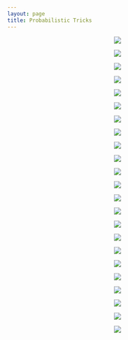 ```yaml
---
layout: page
title: Probabilistic Tricks
---
```


<p style="text-align:center">
	<img src="/resources/prob-tricks/prob-trick_Page_01" />
</p>

<p style="text-align:center">
	<img src="/resources/prob-tricks/prob-trick_Page_02" />
</p>

<p style="text-align:center">
	<img src="/resources/prob-tricks/prob-trick_Page_03" />
</p>

<p style="text-align:center">
	<img src="/resources/prob-tricks/prob-trick_Page_04" />
</p>

<p style="text-align:center">
	<img src="/resources/prob-tricks/prob-trick_Page_05" />
</p>

<p style="text-align:center">
	<img src="/resources/prob-tricks/prob-trick_Page_06" />
</p>

<p style="text-align:center">
	<img src="/resources/prob-tricks/prob-trick_Page_07" />
</p>

<p style="text-align:center">
	<img src="/resources/prob-tricks/prob-trick_Page_08" />
</p>

<p style="text-align:center">
	<img src="/resources/prob-tricks/prob-trick_Page_09" />
</p>

<p style="text-align:center">
	<img src="/resources/prob-tricks/prob-trick_Page_10" />
</p>

<p style="text-align:center">
	<img src="/resources/prob-tricks/prob-trick_Page_11" />
</p>

<p style="text-align:center">
	<img src="/resources/prob-tricks/prob-trick_Page_12" />
</p>

<p style="text-align:center">
	<img src="/resources/prob-tricks/prob-trick_Page_13" />
</p>

<p style="text-align:center">
	<img src="/resources/prob-tricks/prob-trick_Page_14" />
</p>

<p style="text-align:center">
	<img src="/resources/prob-tricks/prob-trick_Page_15" />
</p>

<p style="text-align:center">
	<img src="/resources/prob-tricks/prob-trick_Page_16" />
</p>

<p style="text-align:center">
	<img src="/resources/prob-tricks/prob-trick_Page_17" />
</p>

<p style="text-align:center">
	<img src="/resources/prob-tricks/prob-trick_Page_18" />
</p>

<p style="text-align:center">
	<img src="/resources/prob-tricks/prob-trick_Page_19" />
</p>

<p style="text-align:center">
	<img src="/resources/prob-tricks/prob-trick_Page_20" />
</p>

<p style="text-align:center">
	<img src="/resources/prob-tricks/prob-trick_Page_21" />
</p>

<p style="text-align:center">
	<img src="/resources/prob-tricks/prob-trick_Page_22" />
</p>

<p style="text-align:center">
	<img src="/resources/prob-tricks/prob-trick_Page_23" />
</p>






